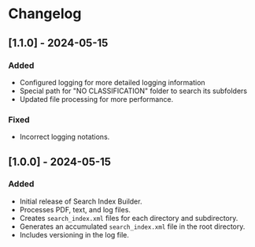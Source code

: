 # Changelog

## [1.1.0] - 2024-05-15
### Added
- Configured logging for more detailed logging information
- Special path for "NO CLASSIFICATION" folder to search its subfolders
- Updated file processing for more performance.

### Fixed
- Incorrect logging notations.

## [1.0.0] - 2024-05-15
### Added
- Initial release of Search Index Builder.
- Processes PDF, text, and log files.
- Creates `search_index.xml` files for each directory and subdirectory.
- Generates an accumulated `search_index.xml` file in the root directory.
- Includes versioning in the log file.